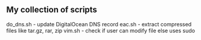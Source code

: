My collection of scripts
------------------------
do_dns.sh	-	update DigitalOcean DNS record
eac.sh		-	extract compressed files like tar.gz, rar, zip
vim.sh		-	check if user can modify file else uses sudo
